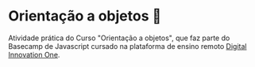 # Orientação a objetos :rocket:

Atividade prática do Curso "Orientação a objetos", que faz parte do Basecamp de Javascript cursado na plataforma de ensino remoto [Digital Innovation One](https://digitalinnovation.one/).

